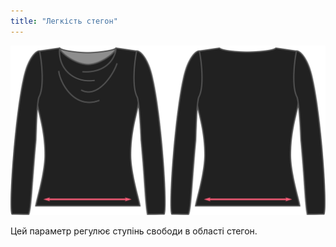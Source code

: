 ```yaml
---
title: "Легкість стегон"
---
```


![Опція полегшення стегон на Діані](./hipsease.svg)

Цей параметр регулює ступінь свободи в області стегон.




